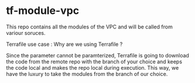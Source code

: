 # tf-module-vpc

This repo contains all the modules of the VPC and will be called from variour soruces.

Terrafile use case :
Why are we using Terrafile ?

Since the parameter cannot be paramterized, Terrafile is going to download the code from the remote repo with the branch of your choice and keeps the code
local and makes the repo local during execution. This way, we have the luxury to take the modules from the branch of our choice.